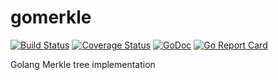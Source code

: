 # gomerkle
[![Build Status](https://travis-ci.org/onrik/gomerkle.svg?branch=master)](https://travis-ci.org/onrik/gomerkle)
[![Coverage Status](https://coveralls.io/repos/github/onrik/gomerkle/badge.svg?branch=master)](https://coveralls.io/github/onrik/gomerkle?branch=master)
[![GoDoc](https://godoc.org/github.com/onrik/gomerkle?status.svg)](https://godoc.org/github.com/onrik/gomerkle)
[![Go Report Card](https://goreportcard.com/badge/github.com/onrik/gomerkle)](https://goreportcard.com/report/github.com/onrik/gomerkle)

Golang Merkle tree implementation
